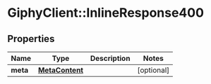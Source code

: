 # GiphyClient::InlineResponse400

## Properties
Name | Type | Description | Notes
------------ | ------------- | ------------- | -------------
**meta** | [**MetaContent**](MetaContent.md) |  | [optional] 


